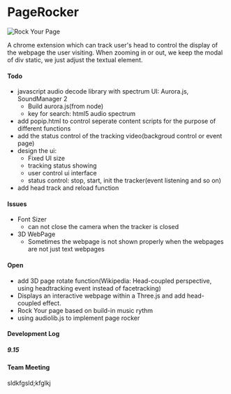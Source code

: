 PageRocker
==========

![Rock Your Page](http://ww3.sinaimg.cn/large/6a1456b2gw1e8u23fxfjjj206y091wfa.jpg)

A chrome extension which can track user's head to control the display of the webpage the user visiting. When zooming in or out, we keep the modal of div static, we just adjust the textual element.

#### Todo
* javascript audio decode library with spectrum UI: Aurora.js, SoundManager 2
    * Build aurora.js(from node)
    * key for search: html5 audio spectrum
* add popip.html to control seperate content scripts for the purpose of different functions
* add the status control of the tracking video(backgroud control or event page)
* design the ui: 
    * Fixed UI size
    * tracking status showing
    * user control ui interface
    * status control: stop, start, init the tracker(event listening and so on)
* add head track and reload function

#### Issues
* Font Sizer
    * can not close the camera when the tracker is closed
* 3D WebPage
    * Sometimes the webpage is not shown properly when the webpages are not just text webpages



#### Open
* add 3D page rotate function(Wikipedia: Head-coupled perspective, using headtracking event instead of facetracking)
* Displays an interactive webpage within a Three.js and add head-coupled effect.
* Rock Your page based on build-in music rythm
* using audiolib.js to implement page rocker

#### Development Log

##### 9.15

#### Team Meeting

sldkfgsld;kfglkj